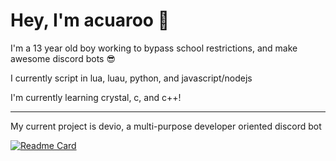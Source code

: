# Hey, I'm acuaroo 👋
I'm a 13 year old boy working to bypass school restrictions, and make awesome discord bots 😎

I currently script in lua, luau, python, and javascript/nodejs

I'm currently learning crystal, c, and c++!

---

My current project is devio, a multi-purpose developer oriented discord bot

[![Readme Card](https://github-readme-stats.vercel.app/api/pin/?username=acuaroo&repo=Devio&theme=synthwave)](https://github.com/acuaroo/Devio) 



